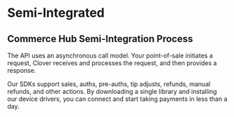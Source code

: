 # Semi-Integrated



## Commerce Hub Semi-Integration Process

The API uses an asynchronous call model. Your point-of-sale initiates a request, Clover receives and processes the request, and then provides a response.

Our SDKs support sales, auths, pre-auths, tip adjusts, refunds, manual refunds, and other actions. By downloading a single library and installing our device drivers, you can connect and start taking payments in less than a day.
